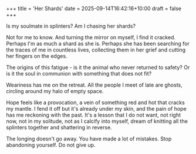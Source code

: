 +++
title = 'Her Shards'
date = 2025-09-14T16:42:16+10:00
draft = false
+++

Is my soulmate in splinters? Am I chasing her shards?

Not for me to know. And turning the mirror on myself, I find it cracked. Perhaps I'm as much a shard as she is. Perhaps she has been searching for the traces of me in countless lives, collecting them in her grief and cutting her fingers on the edges.

The origins of this fatigue - is it the animal who never returned to safety? Or is it the soul in communion with something that does not fit?

Weariness has me on the retreat. All the people I meet of late are ghosts, circling around my halo of empty space. 

Hope feels like a provocation, a vein of something red and hot that cracks my mantle. I fend it off but it's already under my skin, and the pain of hope has me reckoning with the past. It's a lesson that I do not want, not right now, not in my solitude, not as I calcify into myself, dream of knitting all the splinters together and shattering in reverse. 

The longing doesn't go away. You have made a lot of mistakes. Stop abandoning yourself. Do not give up.